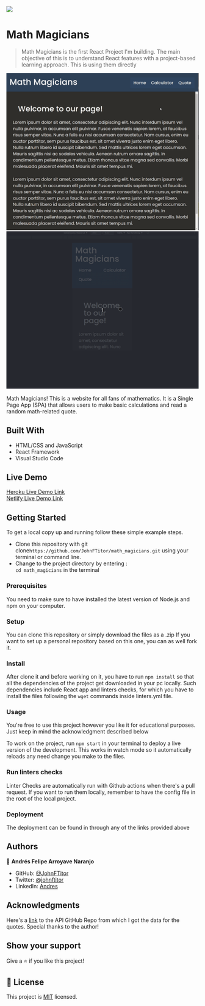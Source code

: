 ![](https://img.shields.io/badge/Microverse-blueviolet)

# Math Magicians

> Math Magicians is the first React Project I'm building. The main objective of this is to understand React features with a project-based learning approach. This is using them directly 

![Preview](preview.gif)
![PreviewMobile](previewMobile.gif)

Math Magicians! This is a website for all fans of mathematics. It is a Single Page App (SPA) that allows users to make basic calculations and read a random math-related quote. 

## Built With

- HTML/CSS and JavaScript
- React Framework
- Visual Studio Code

## Live Demo

[Heroku Live Demo Link](https://jfmath-magicians.herokuapp.com/)
<br/>
[Netlify Live Demo Link](https://jfmath-magicians.netlify.app/)


## Getting Started

To get a local copy up and running follow these simple example steps.

- Clone this repository with git clone```https://github.com/JohnFTitor/math_magicians.git``` using your terminal or command line.
- Change to the project directory by entering : <br>
```cd math_magicians``` in the terminal

### Prerequisites

You need to make sure to have installed the latest version of Node.js and npm on your computer.

### Setup

You can clone this repository or simply download the files as a .zip
If you want to set up a personal repository based on this one, you can as well fork it.

### Install

After clone it and before working on it, you have to run ```npm install``` so that all the dependencies of the project get downloaded in your pc locally.
Such dependencies include React app and linters checks, for which you have to install the files following the ```wget``` commands inside linters.yml file.   
   
### Usage

You're free to use this project however you like it for educational purposes. Just keep in mind the acknowledgment described below

To work on the project, run ```npm start``` in your terminal to deploy a live version of the development. This works in watch mode so it automatically reloads any need change you make to the files. 

### Run linters checks

Linter Checks are automatically run with Github actions when there's a pull request. If you want to run them locally, remember to have the config file in the root of the local project. 

### Deployment

The deployment can be found in through any of the links provided above

## Authors

👤 **Andrés Felipe Arroyave Naranjo**

- GitHub: [@JohnFTitor](https://github.com/JohnFTitor)
- Twitter: [@johnftitor](https://twitter.com/johnftitor)
- LinkedIn: [Andres](https://www.linkedin.com/in/andresarroyavenaranjo/?locale=en_US)

## Acknowledgments

Here's a [link](https://github.com/arcanemutterings/random-quote-generator-api) to the API GitHub Repo from which I got the data for the quotes. Special thanks to the author!

## Show your support

Give a ⭐️ if you like this project!

## 📝 License

This project is [MIT](./MIT.md) licensed.
